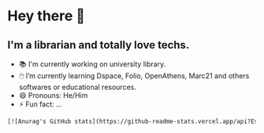 # Hey there :wave:

## I'm a librarian and totally love techs.

- :books: I'm currently working on university library.
- :computer_mouse:  I’m currently learning Dspace, Folio, OpenAthens, Marc21 and others softwares or educational resources.
- 😄 Pronouns: He/Him
- ⚡ Fun fact: ...

```html
[![Anurag's GitHub stats](https://github-readme-stats.vercel.app/api?Escowolf=anuraghazra)](https://github.com/anuraghazra/github-readme-stats)
```

